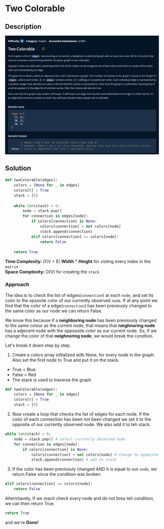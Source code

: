 # Two Colorable

## Description

![description](./desc.png)

## Solution
```py
def twoColorable(edges):
    colors = [None for _ in edges]
    colors[0] = True
    stack = [0]

    while len(stack) > 0:
        node = stack.pop()
        for connection in edges[node]:
            if colors[connection] is None:
                colors[connection] = not colors[node]
                stack.append(connection)
            elif colors[connection] == colors[node]:
                return False
                
    return True
```

**Time Complexity:** O(V + E) **Width** * **Height** for visitng every index in the `matrix`<br/>
**Space Complexity:** O(V) for creating the `stack`<br/>

### Approach

The idea is to check the list of edges(`connection`) at each `node`, and set its color to the opssoite color of our currently observed `node`. If at any point we find that the color of a edge(`connection`) has been previously changed to the same color as our node we can return False.<br> 

We know this because if a **neighboring node** has been previously changed to the same colour as the current node, that means that **neighnoring node** has a adjecent node with the opposoite color as our current node. So, if we change the color of that **neighnoring node**, we would break the condtion.<br>

Let's break it down step by step.


1. Create a colors array initialized with None, for every node in the graph. Also set the first node to True and put it on the stack.

- True = Blue
- False = Red
- The stack is used to traverse the graph

```py
def twoColorable(edges):
    colors = [None for _ in edges]
    colors[0] = True
    stack = [0]
```

2. Now create a loop that checks the list of edges for each node. If the color of each connection has been not been changed we set it to the opposite of our currently observed node. We also add it to teh stack.

```py
while len(stack) > 0:
    node = stack.pop() # select currently observed node
    for connection in edges[node]:
        if colors[connection] is None:
            colors[connection] = not colors[node] # change to opposite color
            stack.append(connection) # add to stack
```

3. If the color has been previosuly changed AND it is equal to our `node`, we return False since the condition was broken.

```py
elif colors[connection] == colors[node]:
    return False
```

Alternitavely, If we reach check every node and do not brea teh condition, we can then return True.

```py
return True
```

and we're **Done!**